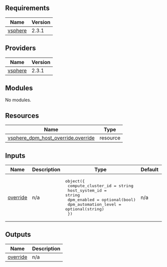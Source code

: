 ## Requirements

| Name | Version |
|------|---------|
| <a name="requirement_vsphere"></a> [vsphere](#requirement\_vsphere) | 2.3.1 |

## Providers

| Name | Version |
|------|---------|
| <a name="provider_vsphere"></a> [vsphere](#provider\_vsphere) | 2.3.1 |

## Modules

No modules.

## Resources

| Name | Type |
|------|------|
| [vsphere_dpm_host_override.override](https://registry.terraform.io/providers/hashicorp/vsphere/2.3.1/docs/resources/dpm_host_override) | resource |

## Inputs

| Name | Description | Type | Default | Required |
|------|-------------|------|---------|:--------:|
| <a name="input_override"></a> [override](#input\_override) | n/a | <pre>object({<br>    compute_cluster_id   = string<br>    host_system_id       = string<br>    dpm_enabled          = optional(bool)<br>    dpm_automation_level = optional(string)<br>  })</pre> | n/a | yes |

## Outputs

| Name | Description |
|------|-------------|
| <a name="output_override"></a> [override](#output\_override) | n/a |

